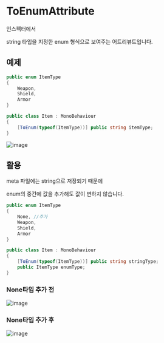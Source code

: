# ToEnumAttribute

인스펙터에서

string 타입을 지정한 enum 형식으로 보여주는 어트리뷰트입니다.

## 예제

```csharp
public enum ItemType
{
	Weapon,
	Shield,
	Armor
}
```


```csharp
public class Item : MonoBehaviour
{
	[ToEnum(typeof(ItemType))] public string itemType;
}
```

![image](https://github.com/solutena/ToEnumAttribute/assets/22467083/dcc3cef7-8067-49ed-b130-cbcc7239d56f)

## 활용

meta 파일에는 string으로 저장되기 때문에

enum의 중간에 값을 추가해도 값이 변하지 않습니다.

```csharp
public enum ItemType
{
	None, //추가
	Weapon,
	Shield,
	Armor
}
```
```csharp
public class Item : MonoBehaviour
{
	[ToEnum(typeof(ItemType))] public string stringType;
	public ItemType enumType;
}
```

### None타입 추가 전

![image](https://github.com/solutena/ToEnumAttribute/assets/22467083/d839b5aa-4ce3-4a55-b625-f56b75d930d4)

### None타입 추가 후

![image](https://github.com/solutena/ToEnumAttribute/assets/22467083/5ed56c08-1d40-4e7d-b698-6f17e1313f72)
